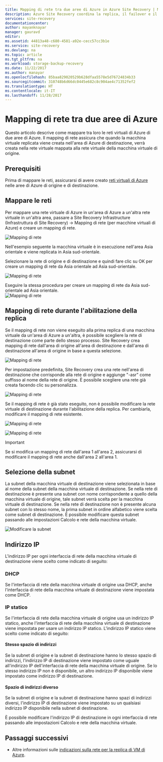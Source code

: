 ```yaml
---
title: Mapping di rete tra due aree di Azure in Azure Site Recovery | Microsoft Docs
description: Azure Site Recovery coordina la replica, il failover e il ripristino di macchine virtuali e server fisici. Informazioni sul failover in Azure o in un centro dati secondario.
services: site-recovery
documentationcenter: 
author: mayanknayar
manager: gauravd
editor: 
ms.assetid: 44813a48-c680-4581-a92e-cecc57cc3b1e
ms.service: site-recovery
ms.devlang: na
ms.topic: article
ms.tgt_pltfrm: na
ms.workload: storage-backup-recovery
ms.date: 11/22/2017
ms.author: manayar
ms.openlocfilehash: 85baa829020529b628dfaa5578e5d76724834b33
ms.sourcegitcommit: 310748b6d66dc0445e682c8c904ae4c71352fef2
ms.translationtype: HT
ms.contentlocale: it-IT
ms.lasthandoff: 11/28/2017
---
```

# <a name="network-mapping-between-two-azure-regions"></a>Mapping di rete tra due aree di Azure


Questo articolo descrive come mappare tra loro le reti virtuali di Azure di due aree di Azure. Il mapping di rete assicura che quando la macchina virtuale replicata viene creata nell'area di Azure di destinazione, verrà creata nella rete virtuale mappata alla rete virtuale della macchina virtuale di origine.  

## <a name="prerequisites"></a>Prerequisiti
Prima di mappare le reti, assicurarsi di avere creato [reti virtuali di Azure](../virtual-network/virtual-networks-overview.md) nelle aree di Azure di origine e di destinazione.

## <a name="map-networks"></a>Mappare le reti

Per mappare una rete virtuale di Azure in un'area di Azure a un'altra rete virtuale in un'altra area, passare a Site Recovery Infrastructure (Infrastruttura di Site Recovery) -> Mapping di rete (per macchine virtuali di Azure) e creare un mapping di rete.

![Mapping di rete](./media/site-recovery-network-mapping-azure-to-azure/network-mapping1.png)


Nell'esempio seguente la macchina virtuale è in esecuzione nell'area Asia orientale e viene replicata in Asia sud-orientale.

Selezionare la rete di origine e di destinazione e quindi fare clic su OK per creare un mapping di rete da Asia orientale ad Asia sud-orientale.

![Mapping di rete](./media/site-recovery-network-mapping-azure-to-azure/network-mapping2.png)


Eseguire la stessa procedura per creare un mapping di rete da Asia sud-orientale ad Asia orientale.  
![Mapping di rete](./media/site-recovery-network-mapping-azure-to-azure/network-mapping3.png)


## <a name="mapping-network-when-enabling-replication"></a>Mapping di rete durante l'abilitazione della replica

Se il mapping di rete non viene eseguito alla prima replica di una macchina virtuale da un'area di Azure a un'altra, è possibile scegliere la rete di destinazione come parte dello stesso processo. Site Recovery crea mapping di rete dall'area di origine all'area di destinazione e dall'area di destinazione all'area di origine in base a questa selezione.   

![Mapping di rete](./media/site-recovery-network-mapping-azure-to-azure/network-mapping4.png)

Per impostazione predefinita, Site Recovery crea una rete nell'area di destinazione che corrisponde alla rete di origine e aggiunge "-asr" come suffisso al nome della rete di origine. È possibile scegliere una rete già creata facendo clic su personalizza.

![Mapping di rete](./media/site-recovery-network-mapping-azure-to-azure/network-mapping5.png)


Se il mapping di rete è già stato eseguito, non è possibile modificare la rete virtuale di destinazione durante l'abilitazione della replica. Per cambiarla, modificare il mapping di rete esistente.  

![Mapping di rete](./media/site-recovery-network-mapping-azure-to-azure/network-mapping6.png)

![Mapping di rete](./media/site-recovery-network-mapping-azure-to-azure/modify-network-mapping.png)

> [!IMPORTANT]
> Se si modifica un mapping di rete dall'area 1 all'area 2, assicurarsi di modificare il mapping di rete anche dall'area 2 all'area 1.
>
>


## <a name="subnet-selection"></a>Selezione della subnet
La subnet della macchina virtuale di destinazione viene selezionata in base al nome della subnet della macchina virtuale di destinazione. Se nella rete di destinazione è presente una subnet con nome corrispondente a quello della macchina virtuale di origine, tale subnet verrà scelta per la macchina virtuale di destinazione. Se nella rete di destinazione non è presente alcuna subnet con lo stesso nome, la prima subnet in ordine alfabetico viene scelta come subnet di destinazione. È possibile modificare questa subnet passando alle impostazioni Calcolo e rete della macchina virtuale.

![Modificare la subnet](./media/site-recovery-network-mapping-azure-to-azure/modify-subnet.png)


## <a name="ip-address"></a>Indirizzo IP

L'indirizzo IP per ogni interfaccia di rete della macchina virtuale di destinazione viene scelto come indicato di seguito:

### <a name="dhcp"></a>DHCP
Se l'interfaccia di rete della macchina virtuale di origine usa DHCP, anche l'interfaccia di rete della macchina virtuale di destinazione viene impostata come DHCP.

### <a name="static-ip"></a>IP statico
Se l'interfaccia di rete della macchina virtuale di origine usa un indirizzo IP statico, anche l'interfaccia di rete della macchina virtuale di destinazione viene impostata per usare un indirizzo IP statico. L'indirizzo IP statico viene scelto come indicato di seguito:

#### <a name="same-address-space"></a>Stesso spazio di indirizzi

Se la subnet di origine e la subnet di destinazione hanno lo stesso spazio di indirizzi, l'indirizzo IP di destinazione viene impostato come uguale all'indirizzo IP dell'interfaccia di rete della macchina virtuale di origine. Se lo stesso indirizzo IP non è disponibile, un altro indirizzo IP disponibile viene impostato come indirizzo IP di destinazione.

#### <a name="different-address-space"></a>Spazio di indirizzi diverso

Se la subnet di origine e la subnet di destinazione hanno spazi di indirizzi diversi, l'indirizzo IP di destinazione viene impostato su un qualsiasi indirizzo IP disponibile nella subnet di destinazione.

È possibile modificare l'indirizzo IP di destinazione in ogni interfaccia di rete passando alle impostazioni Calcolo e rete della macchina virtuale.

## <a name="next-steps"></a>Passaggi successivi

- Altre informazioni sulle [indicazioni sulla rete per la replica di VM di Azure](site-recovery-azure-to-azure-networking-guidance.md).

